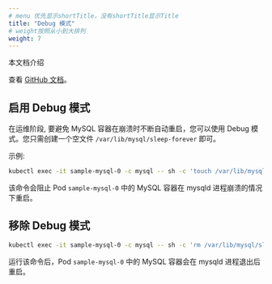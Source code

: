 ```yaml
---
# menu 优先显示shortTitle，没有shortTitle显示Title
title: "Debug 模式"
# weight按照从小到大排列
weight: 7
---
```


本文档介绍

查看 [GitHub 文档](https://github.com/radondb/radondb-mysql-kubernetes/blob/main/docs/zh-cn/DebugMode.md)。

## 启用 Debug 模式

在运维阶段, 要避免 MySQL 容器在崩溃时不断自动重启，您可以使用 Debug 模式。您只需创建一个空文件 `/var/lib/mysql/sleep-forever` 即可。

示例:

```bash
kubectl exec -it sample-mysql-0 -c mysql -- sh -c 'touch /var/lib/mysql/sleep-forever'
```
该命令会阻止 Pod `sample-mysql-0` 中的 MySQL 容器在 mysqld 进程崩溃的情况下重启。

## 移除 Debug 模式

```bash
kubectl exec -it sample-mysql-0 -c mysql -- sh -c 'rm /var/lib/mysql/sleep-forever'
```
运行该命令后，Pod `sample-mysql-0` 中的 MySQL 容器会在 mysqld 进程退出后重启。